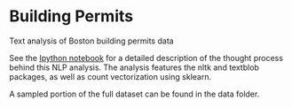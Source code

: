 # Building Permits
Text analysis of Boston building permits data

See the [Ipython notebook](https://github.com/mnksmith/BuildingPermits/blob/main/Building_Permits_Processing.ipynb) for a detailed description of the thought process behind this NLP analysis. The analysis features the nltk and textblob packages, as well as count vectorization using sklearn.

A sampled portion of the full dataset can be found in the data folder.
